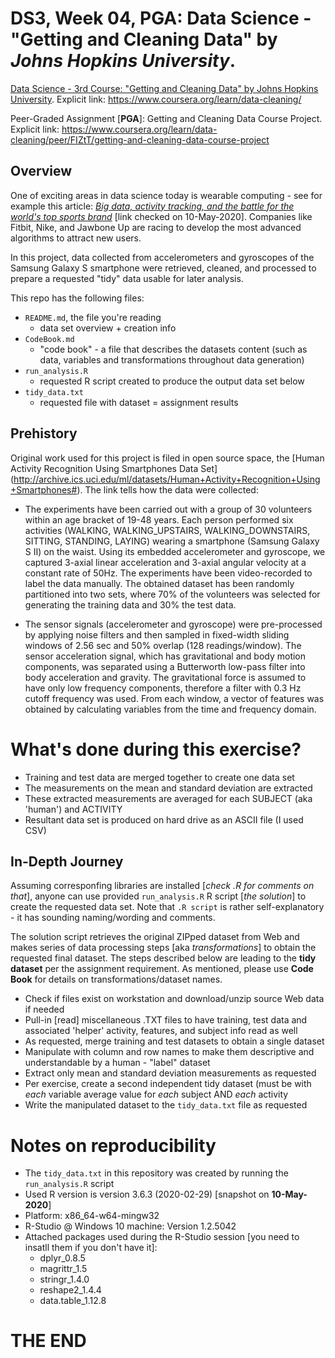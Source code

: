 # **DS3, Week 04, PGA**: Data Science - "Getting and Cleaning Data" by *Johns Hopkins University*. 

<!--- https://atom.io/packages/markdown-preview ---> 
<!--- Atom editor: Show the rendered HTML markdown to the right of the current editor using ctrl-shift-m ---> 


[Data Science - 3rd Course: "Getting and Cleaning Data" by Johns Hopkins University](https://www.coursera.org/learn/data-cleaning/ "Getting and Cleaning Data").
Explicit link: https://www.coursera.org/learn/data-cleaning/

Peer-Graded Assignment [**PGA**]: Getting and Cleaning Data Course Project. 
Explicit link: https://www.coursera.org/learn/data-cleaning/peer/FIZtT/getting-and-cleaning-data-course-project

## Overview
One of exciting areas in data science today is wearable computing - see for example this article: [*Big data, activity tracking, and the battle for the world's top sports brand*](https://www.itnews.com/article/2115126/big-data--activity-tracking--and-the-battle-for-the-world-s-top-sports-brand.html) [link checked on 10-May-2020]. 
Companies like Fitbit, Nike, and Jawbone Up are racing to develop the most advanced algorithms to attract new users.

In this project, data collected from accelerometers and gyroscopes of the Samsung Galaxy S smartphone were retrieved, cleaned, 
and processed to prepare a requested "tidy" data usable for later analysis.

This repo has the following files:
- `README.md`, the file you're reading
	- data set overview + creation info
- `CodeBook.md`
	- "code book" - a file that describes the datasets content (such as data, variables and transformations throughout data generation)
- `run_analysis.R`
	- requested R script created to produce the output data set below 
- `tidy_data.txt`
	- requested file with dataset = assignment results

## Prehistory 
Original work used for this project is filed in open source space, the [Human Activity Recognition Using Smartphones Data Set]
(http://archive.ics.uci.edu/ml/datasets/Human+Activity+Recognition+Using+Smartphones#).
The link tells how the data were collected:

* The experiments have been carried out with a group of 30 volunteers within an age bracket of 19-48 years. 
Each person performed six activities (WALKING, WALKING\_UPSTAIRS, WALKING\_DOWNSTAIRS, SITTING, STANDING, LAYING) 
wearing a smartphone (Samsung Galaxy S II) on the waist. Using its embedded accelerometer and gyroscope, we captured 
3-axial linear acceleration and 3-axial angular velocity at a constant rate of 50Hz. 
The experiments have been video-recorded to label the data manually. The obtained dataset has been 
randomly partitioned into two sets, where 70% of the volunteers was selected for generating the training data and 30% the test data.
 
* The sensor signals (accelerometer and gyroscope) were pre-processed by applying noise 
filters and then sampled in fixed-width sliding windows of 2.56 sec and 50% overlap (128 readings/window). 
The sensor acceleration signal, which has gravitational and body motion components, 
was separated using a Butterworth low-pass filter into body acceleration and gravity. 
The gravitational force is assumed to have only low frequency components, therefore a 
filter with 0.3 Hz cutoff frequency was used. From each window, a vector of 
features was obtained by calculating variables from the time and frequency domain.

# What's done during this exercise?
- Training and test data are merged together to create one data set
- The measurements on the mean and standard deviation are extracted 
- These extracted measurements are  averaged for each SUBJECT (aka 'human') and ACTIVITY
- Resultant data set is produced on hard drive as an ASCII file (I used CSV)

## In-Depth Journey

Assuming corresponfing libraries are installed [*check .R for comments on that*], 
anyone can use provided `run_analysis.R` R script [*the solution*] to create the requested data set. 
Note that `.R script` is rather self-explanatory - it has sounding naming/wording and comments.

The solution script retrieves the original ZIPped dataset from Web and makes series of data processing steps [aka *transformations*]
to obtain the requested final dataset. The steps described below are leading to the **tidy dataset** per the assignment 
requirement. As mentioned, please use **Code Book** for details on transformations/dataset names. 

- Check if files exist on workstation and download/unzip source Web data if needed 
- Pull-in [read] miscellaneous .TXT files to have training, test data and associated 'helper' activity, features, and subject info read as well 
- As requested, merge training and test datasets to obtain a single dataset
- Manipulate with column and row names to make them descriptive and understandable by a human - "label" dataset
- Extract only mean and standard deviation measurements as requested 
- Per exercise, create a second independent tidy dataset (must be with *each* variable average value for *each* subject AND *each* activity
- Write the manipulated dataset to the `tidy_data.txt` file as requested 

# Notes on reproducibility
- The `tidy_data.txt` in this repository was created by running the `run_analysis.R` script
- Used R version is version 3.6.3 (2020-02-29) [snapshot on **10-May-2020**]
- Platform: x86_64-w64-mingw32
- R-Studio @ Windows 10 machine: Version 1.2.5042
- Attached packages used during the R-Studio session [you need to insatll them if you don't have it]:
	- dplyr_0.8.5
	- magrittr_1.5
	- stringr_1.4.0
	- reshape2_1.4.4
	- data.table_1.12.8 

# THE END
